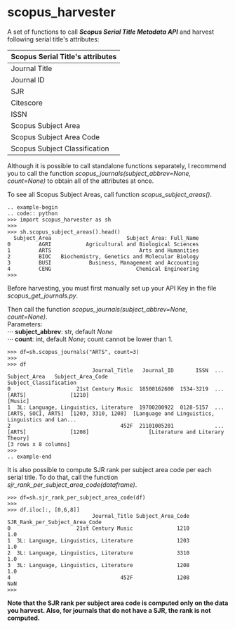 # scopus_harvester

A set of functions to call **_Scopus Serial Title Metadata API_** and harvest following serial title's attributes:

| Scopus Serial Title's attributes |
| -------------------------------- |
| Journal Title                    |
| Journal ID                       |
| SJR                              |
| Citescore                        |
| ISSN                             |
| Scopus Subject Area              |
| Scopus Subject Area Code         |
| Scopus Subject Classification    |


Although it is possible to call standalone functions separately, I recommend you to call the function _scopus_journals(subject_abbrev=None, count=None)_ to obtain all of the attributes at once.

To see all Scopus Subject Areas, call function _scopus_subject_areas()_.


```
.. example-begin
.. code:: python
>>> import scopus_harvester as sh
>>> 
>>> sh.scopus_subject_areas().head()
  Subject_Area                        Subject_Area: Full_Name
0         AGRI           Agricultural and Biological Sciences
1         ARTS                            Arts and Humanities
2         BIOC   Biochemistry, Genetics and Molecular Biology
3         BUSI            Business, Management and Accounting
4         CENG                           Chemical Engineering
>>>
```


Before harvesting, you must first manually set up your API Key in the file _scopus_get_journals.py_.

Then call the function _scopus_journals(subject_abbrev=None, count=None)_.<br/>
Parameters:<br/>
    ⋅⋅⋅ **subject_abbrev**: str, default _None_<br/>
    ⋅⋅⋅ **count**: int, default _None_; count cannot be lower than 1.


```
>>> df=sh.scopus_journals("ARTS", count=3)
>>>
>>> df
                           Journal_Title   Journal_ID       ISSN  ...        Subject_Area   Subject_Area_Code                             Subject_Classification
0                     21st Century Music  18500162600  1534-3219  ...              [ARTS]              [1210]                                            [Music]
1  3L: Language, Linguistics, Literature  19700200922  0128-5157  ...  [ARTS, SOCI, ARTS]  [1203, 3310, 1208]  [Language and Linguistics, Linguistics and Lan...
2                                   452F  21101005201             ...              [ARTS]              [1208]                   [Literature and Literary Theory]
[3 rows x 8 columns]
>>>
.. example-end
```


It is also possible to compute SJR rank per subject area code per each serial title. To do that, call the function _sjr_rank_per_subject_area_code(dataframe)_.


```
>>> df=sh.sjr_rank_per_subject_area_code(df)
>>>
>>> df.iloc[:, [0,6,8]]
                           Journal_Title Subject_Area_Code  SJR_Rank_per_Subject_Area_Code
0                     21st Century Music              1210                             1.0
1  3L: Language, Linguistics, Literature              1203                             1.0
2  3L: Language, Linguistics, Literature              3310                             1.0
3  3L: Language, Linguistics, Literature              1208                             1.0
4                                   452F              1208                             NaN
>>>
```


**Note that the SJR rank per subject area code is computed only on the data you harvest. Also, for journals that do not have a SJR, the rank is not computed.**
